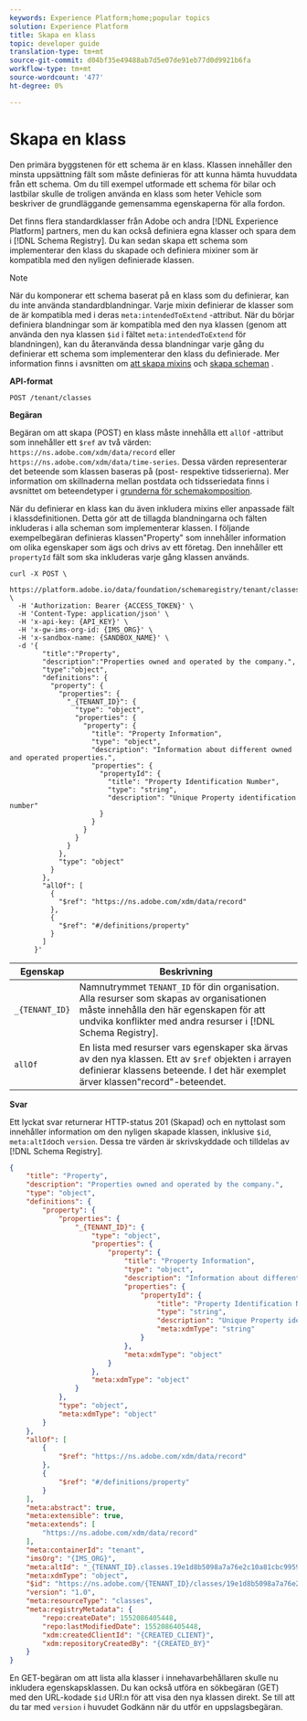 ```yaml
---
keywords: Experience Platform;home;popular topics
solution: Experience Platform
title: Skapa en klass
topic: developer guide
translation-type: tm+mt
source-git-commit: d04bf35e49488ab7d5e07de91eb77d0d9921b6fa
workflow-type: tm+mt
source-wordcount: '477'
ht-degree: 0%

---
```



# Skapa en klass

Den primära byggstenen för ett schema är en klass. Klassen innehåller den minsta uppsättning fält som måste definieras för att kunna hämta huvuddata från ett schema. Om du till exempel utformade ett schema för bilar och lastbilar skulle de troligen använda en klass som heter Vehicle som beskriver de grundläggande gemensamma egenskaperna för alla fordon.

Det finns flera standardklasser från Adobe och andra [!DNL Experience Platform] partners, men du kan också definiera egna klasser och spara dem i [!DNL Schema Registry]. Du kan sedan skapa ett schema som implementerar den klass du skapade och definiera mixiner som är kompatibla med den nyligen definierade klassen.

>[!NOTE]
>
>När du komponerar ett schema baserat på en klass som du definierar, kan du inte använda standardblandningar. Varje mixin definierar de klasser som de är kompatibla med i deras `meta:intendedToExtend` -attribut. När du börjar definiera blandningar som är kompatibla med den nya klassen (genom att använda den nya klassen `$id` i fältet `meta:intendedToExtend` för blandningen), kan du återanvända dessa blandningar varje gång du definierar ett schema som implementerar den klass du definierade. Mer information finns i avsnitten om [att skapa mixins](create-mixin.md) och [skapa scheman](create-schema.md) .

**API-format**

```http
POST /tenant/classes
```

**Begäran**

Begäran om att skapa (POST) en klass måste innehålla ett `allOf` -attribut som innehåller ett `$ref` av två värden: `https://ns.adobe.com/xdm/data/record` eller `https://ns.adobe.com/xdm/data/time-series`. Dessa värden representerar det beteende som klassen baseras på (post- respektive tidsserierna). Mer information om skillnaderna mellan postdata och tidsseriedata finns i avsnittet om beteendetyper i [grunderna för schemakomposition](../schema/composition.md).

När du definierar en klass kan du även inkludera mixins eller anpassade fält i klassdefinitionen. Detta gör att de tillagda blandningarna och fälten inkluderas i alla scheman som implementerar klassen. I följande exempelbegäran definieras klassen&quot;Property&quot; som innehåller information om olika egenskaper som ägs och drivs av ett företag. Den innehåller ett `propertyId` fält som ska inkluderas varje gång klassen används.

```SHELL
curl -X POST \
  https://platform.adobe.io/data/foundation/schemaregistry/tenant/classes \
  -H 'Authorization: Bearer {ACCESS_TOKEN}' \
  -H 'Content-Type: application/json' \
  -H 'x-api-key: {API_KEY}' \
  -H 'x-gw-ims-org-id: {IMS_ORG}' \
  -H 'x-sandbox-name: {SANDBOX_NAME}' \
  -d '{
        "title":"Property",
        "description":"Properties owned and operated by the company.",
        "type":"object",
        "definitions": {
          "property": {
            "properties": {
              "_{TENANT_ID}": {
                "type": "object",
                "properties": {
                  "property": {
                    "title": "Property Information",
                    "type": "object",
                    "description": "Information about different owned and operated properties.",
                    "properties": {
                      "propertyId": {
                        "title": "Property Identification Number",
                        "type": "string",
                        "description": "Unique Property identification number"
                      }
                    }
                  }
                }
              }
            },
            "type": "object"
          }
        },
        "allOf": [
          {
            "$ref": "https://ns.adobe.com/xdm/data/record"
          },
          {
            "$ref": "#/definitions/property"
          }
        ]
      }'
```

| Egenskap | Beskrivning |
| --- | --- |
| `_{TENANT_ID}` | Namnutrymmet `TENANT_ID` för din organisation. Alla resurser som skapas av organisationen måste innehålla den här egenskapen för att undvika konflikter med andra resurser i [!DNL Schema Registry]. |
| `allOf` | En lista med resurser vars egenskaper ska ärvas av den nya klassen. Ett av `$ref` objekten i arrayen definierar klassens beteende. I det här exemplet ärver klassen&quot;record&quot;-beteendet. |

**Svar**

Ett lyckat svar returnerar HTTP-status 201 (Skapad) och en nyttolast som innehåller information om den nyligen skapade klassen, inklusive `$id`, `meta:altId`och `version`. Dessa tre värden är skrivskyddade och tilldelas av [!DNL Schema Registry].

```JSON
{
    "title": "Property",
    "description": "Properties owned and operated by the company.",
    "type": "object",
    "definitions": {
        "property": {
            "properties": {
                "_{TENANT_ID}": {
                    "type": "object",
                    "properties": {
                        "property": {
                            "title": "Property Information",
                            "type": "object",
                            "description": "Information about different owned and operated properties.",
                            "properties": {
                                "propertyId": {
                                    "title": "Property Identification Number",
                                    "type": "string",
                                    "description": "Unique Property identification number",
                                    "meta:xdmType": "string"
                                }
                            },
                            "meta:xdmType": "object"
                        }
                    },
                    "meta:xdmType": "object"
                }
            },
            "type": "object",
            "meta:xdmType": "object"
        }
    },
    "allOf": [
        {
            "$ref": "https://ns.adobe.com/xdm/data/record"
        },
        {
            "$ref": "#/definitions/property"
        }
    ],
    "meta:abstract": true,
    "meta:extensible": true,
    "meta:extends": [
        "https://ns.adobe.com/xdm/data/record"
    ],
    "meta:containerId": "tenant",
    "imsOrg": "{IMS_ORG}",
    "meta:altId": "_{TENANT_ID}.classes.19e1d8b5098a7a76e2c10a81cbc99590",
    "meta:xdmType": "object",
    "$id": "https://ns.adobe.com/{TENANT_ID}/classes/19e1d8b5098a7a76e2c10a81cbc99590",
    "version": "1.0",
    "meta:resourceType": "classes",
    "meta:registryMetadata": {
        "repo:createDate": 1552086405448,
        "repo:lastModifiedDate": 1552086405448,
        "xdm:createdClientId": "{CREATED_CLIENT}",
        "xdm:repositoryCreatedBy": "{CREATED_BY}"
    }
}
```

En GET-begäran om att lista alla klasser i innehavarbehållaren skulle nu inkludera egenskapsklassen. Du kan också utföra en sökbegäran (GET) med den URL-kodade `$id` URI:n för att visa den nya klassen direkt. Se till att du tar med `version` i huvudet Godkänn när du utför en uppslagsbegäran.
